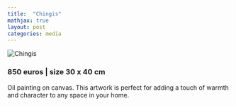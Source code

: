 ```yaml
---
title:  "Chingis"
mathjax: true
layout: post
categories: media
---
```


![Chingis](https://gintaremaria.github.io/art/assets/images/DSCF8535-2.jpg)

### 850 euros | size 30 x 40 cm

Oil painting on canvas. This artwork is perfect for adding a touch of warmth and character to any space in your home. 

